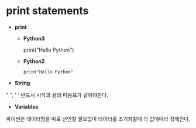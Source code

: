 print statements
================
* **print**

	*	 **Python3** 
	
			print("Hello Python")

	*	**Python2**

			print"Hello Python"

*	**String**

" ", ' ' 반드시 시작과 끝의 따옴표가 같아야한다.

*	**Variables**

파이썬은 데이터형을 따로 선언할 필요없이 데이터를 초기화할때 의 값에따라 정해진다. 

